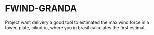 # FWIND-GRANDA
Project want delivery a good tool to estimated the max wind force in a tower, plate, cilindric, where you in brasil calculates the first estimat
